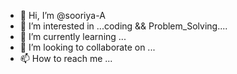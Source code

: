 - 👋 Hi, I’m @sooriya-A
- 👀 I’m interested in ...coding && Problem_Solving....
- 🌱 I’m currently learning ...
- 💞️ I’m looking to collaborate on ...
- 📫 How to reach me ...

<!---
sooriya-A/sooriya-A is a ✨ special ✨ repository because its `README.md` (this file) appears on your GitHub profile.
You can click the Preview link to take a look at your changes.
--->
